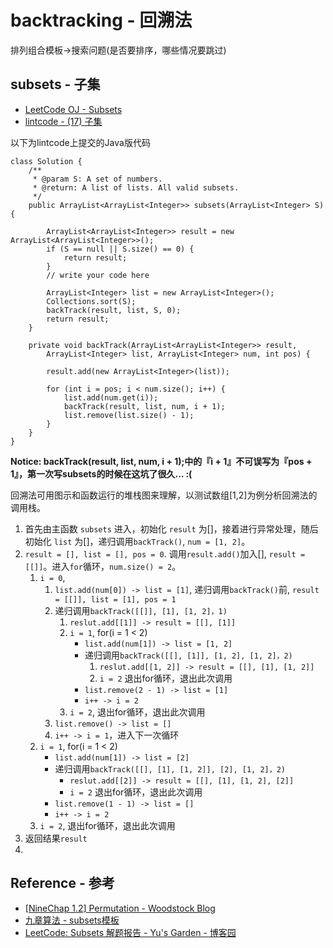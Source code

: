 # backtracking - 回溯法

排列组合模板->搜索问题(是否要排序，哪些情况要跳过)

## subsets - 子集

- [LeetCode OJ - Subsets](https://leetcode.com/problems/subsets/)
- [lintcode - (17) 子集](http://lintcode.com/zh-cn/problem/subsets/)

以下为lintcode上提交的Java版代码
```
class Solution {
    /**
     * @param S: A set of numbers.
     * @return: A list of lists. All valid subsets.
     */
    public ArrayList<ArrayList<Integer>> subsets(ArrayList<Integer> S) {
        
        ArrayList<ArrayList<Integer>> result = new ArrayList<ArrayList<Integer>>();
        if (S == null || S.size() == 0) {
            return result;
        }
        // write your code here
        
        ArrayList<Integer> list = new ArrayList<Integer>();
        Collections.sort(S);
        backTrack(result, list, S, 0);
        return result;
    }
    
    private void backTrack(ArrayList<ArrayList<Integer>> result,
        ArrayList<Integer> list, ArrayList<Integer> num, int pos) {
        
        result.add(new ArrayList<Integer>(list));
        
        for (int i = pos; i < num.size(); i++) {
            list.add(num.get(i));
            backTrack(result, list, num, i + 1);
            list.remove(list.size() - 1);
        }
    }
}
```

**Notice: backTrack(result, list, num, i + 1);中的『i + 1』不可误写为『pos + 1』，第一次写subsets的时候在这坑了很久... :(**

回溯法可用图示和函数运行的堆栈图来理解，以测试数组[1,2]为例分析回溯法的调用栈。

1. 首先由主函数 `subsets` 进入，初始化 `result` 为[]，接着进行异常处理，随后初始化 `list` 为[]，递归调用`backTrack()`, `num = [1, 2]`。
2. `result = [], list = [], pos = 0`. 调用`result.add()`加入[], `result = [[]]`。进入`for`循环，`num.size() = 2`。
    1. `i = 0`, 
        1. `list.add(num[0]) -> list = [1]`, 递归调用`backTrack()`前, `result = [[]], list = [1], pos = 1`
        2. 递归调用`backTrack([[]], [1], [1, 2]，1)`
            1. `reslut.add[[1]] -> result = [[], [1]]`
            2. `i = 1`, for(i = 1 < 2)
                - `list.add(num[1]) -> list = [1, 2]`
                - 递归调用`backTrack([[], [1]], [1, 2], [1, 2]，2)`
                    1. `reslut.add[[1, 2]] -> result = [[], [1], [1, 2]]`
                    2. `i = 2` 退出for循环，退出此次调用
                - `list.remove(2 - 1) -> list = [1]`
                - `i++ -> i = 2`
            3. `i = 2`, 退出for循环，退出此次调用
        3. `list.remove() -> list = []`
        4. `i++ -> i = 1`，进入下一次循环
    2. `i = 1`, for(i = 1 < 2)
        - `list.add(num[1]) -> list = [2]`
        - 递归调用`backTrack([[], [1], [1, 2]], [2], [1, 2]，2)`
            + `reslut.add[[2]] -> result = [[], [1], [1, 2], [2]]`
            + `i = 2` 退出for循环，退出此次调用
        - `list.remove(1 - 1) -> list = []`
        - `i++ -> i = 2`
    3. `i = 2`, 退出for循环，退出此次调用
3. 返回结果`result`
4. 

## Reference - 参考

- [[NineChap 1.2] Permutation - Woodstock Blog](http://okckd.github.io/blog/2014/06/12/NineChap-Permutation/)
- [九章算法 - subsets模板](http://www.ninechapter.com/solutions/subsets/)
- [LeetCode: Subsets 解题报告 - Yu's Garden - 博客园](http://www.cnblogs.com/yuzhangcmu/p/4211815.html)